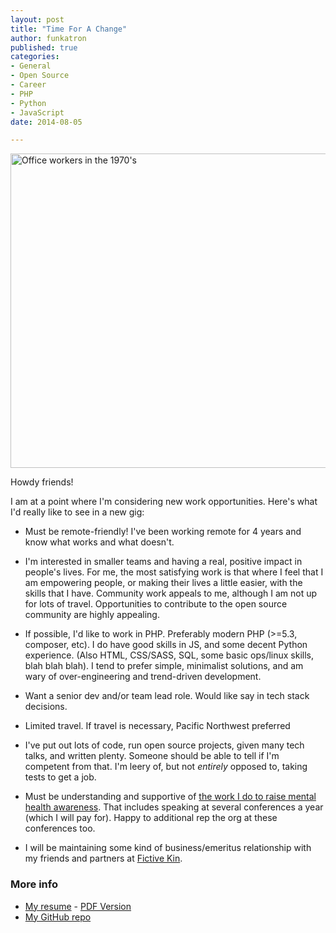 ```yaml
---
layout: post
title: "Time For A Change"
author: funkatron
published: true
categories:
- General
- Open Source
- Career
- PHP
- Python
- JavaScript
date: 2014-08-05

---
```


<a href="https://www.flickr.com/photos/twm_news/9717154582" title="Office workers in the 1970&#x27;s by Tyne &amp; Wear Archives &amp; Museums, on Flickr"><img src="https://farm4.staticflickr.com/3723/9717154582_0a0ed88b4b_z.jpg" width="640" height="503" alt="Office workers in the 1970&#x27;s"></a>

Howdy friends!

I am at a point where I'm considering new work opportunities. Here's what I'd really like to see in a new gig:

- Must be remote-friendly! I've been working remote for 4 years and know what works and what doesn't.

- I'm interested in smaller teams and having a real, positive impact in people's lives. For me, the most satisfying work is that where I feel that I am empowering people, or making their lives a little easier, with the skills that I have. Community work appeals to me, although I am not up for lots of travel. Opportunities to contribute to the open source community are highly appealing.

- If possible, I'd like to work in PHP. Preferably modern PHP (>=5.3, composer, etc). I do have good skills in JS, and some decent Python experience. (Also HTML, CSS/SASS, SQL, some basic ops/linux skills, blah blah blah). I tend to prefer simple, minimalist solutions, and am wary of over-engineering and trend-driven development.

- Want a senior dev and/or team lead role. Would like say in tech stack decisions.

- Limited travel. If travel is necessary, Pacific Northwest preferred

- I've put out lots of code, run open source projects, given many tech talks, and written plenty. Someone should be able to tell if I'm competent from that. I'm leery of, but not *entirely* opposed to, taking tests to get a job.

- Must be understanding and supportive of [the work I do to raise mental health awareness](http://funkatron.com/osmi). That includes speaking at several conferences a year (which I will pay for). Happy to additional rep the org at these conferences too.

- I will be maintaining some kind of business/emeritus relationship with my friends and partners at [Fictive Kin](http://fictivekin.com).

### More info
* [My resume](http://careers.stackoverflow.com/funkatron) - [PDF Version](http://funkatron.com/media/Ed_Finkler_Resume.pdf)
* [My GitHub repo](http://github.com/funkatron)
